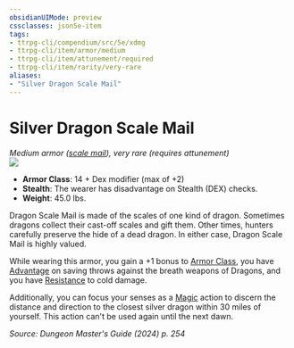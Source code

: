```yaml
---
obsidianUIMode: preview
cssclasses: json5e-item
tags:
- ttrpg-cli/compendium/src/5e/xdmg
- ttrpg-cli/item/armor/medium
- ttrpg-cli/item/attunement/required
- ttrpg-cli/item/rarity/very-rare
aliases: 
- "Silver Dragon Scale Mail"
---
```

# Silver Dragon Scale Mail
*Medium armor ([scale mail](2-Mechanics/CLI/items/scale-mail-xphb.md)), very rare (requires attunement)*  
![](2-Mechanics/CLI/items/img/dragon-scale-mail.webp#right)

- **Armor Class**: 14 + Dex modifier (max of +2)
- **Stealth**: The wearer has disadvantage on Stealth (DEX) checks.
- **Weight**: 45.0 lbs.

Dragon Scale Mail is made of the scales of one kind of dragon. Sometimes dragons collect their cast-off scales and gift them. Other times, hunters carefully preserve the hide of a dead dragon. In either case, Dragon Scale Mail is highly valued.

While wearing this armor, you gain a +1 bonus to [Armor Class](2-Mechanics/CLI/rules/variant-rules/armor-class-xphb.md), you have [Advantage](2-Mechanics/CLI/rules/variant-rules/advantage-xphb.md) on saving throws against the breath weapons of Dragons, and you have [Resistance](2-Mechanics/CLI/rules/variant-rules/resistance-xphb.md) to cold damage.

Additionally, you can focus your senses as a [Magic](2-Mechanics/CLI/rules/actions.md#Magic) action to discern the distance and direction to the closest silver dragon within 30 miles of yourself. This action can't be used again until the next dawn.

*Source: Dungeon Master's Guide (2024) p. 254*